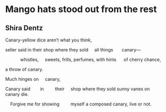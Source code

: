 # Mango hats stood out from the rest
## Shira Dentz
Canary-yellow dice
aren’t what you think,

seller said in their shop
where they sold
    all things
      canary—

            whistles,
    sweets, frills, perfumes, with hints
     of cherry chance,

a throw of canary.


Much hinges
on
    canary,

Canary said
       in
        their
    shop where they sold sunny
vanes
on canary die.

    Forgive me for
showing
        myself a composed canary, live
or not.